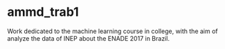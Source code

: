 # ammd_trab1
Work dedicated to the machine learning course in college, with the aim of analyze the data of INEP about the ENADE 2017 in Brazil.
